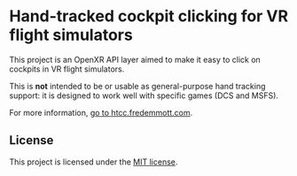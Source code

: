 # Hand-tracked cockpit clicking for VR flight simulators

This project is an OpenXR API layer aimed to make it easy to click on cockpits in VR flight simulators.

This is **not** intended to be or usable as general-purpose hand tracking support: it is designed to work well with specific games (DCS and MSFS).

For more information, [go to htcc.fredemmott.com](https://htcc.fredemmott.com).

## License

This project is licensed under the [MIT license].

[MIT license]: LICENSE
